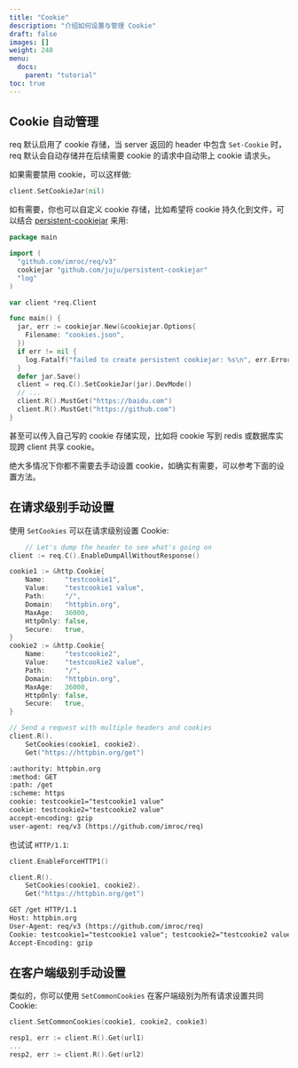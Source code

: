 ```yaml
---
title: "Cookie"
description: "介绍如何设置与管理 Cookie"
draft: false
images: []
weight: 240
menu:
  docs:
    parent: "tutorial"
toc: true
---
```


## Cookie 自动管理

req 默认启用了 cookie 存储，当 server 返回的 header 中包含 `Set-Cookie` 时，req 默认会自动存储并在后续需要 cookie 的请求中自动带上 cookie 请求头。

如果需要禁用 cookie，可以这样做:

```go
client.SetCookieJar(nil)
```

如有需要，你也可以自定义 cookie 存储，比如希望将 cookie 持久化到文件，可以结合 [persistent-cookiejar](https://github.com/juju/persistent-cookiejar) 来用:

```go
package main

import (
  "github.com/imroc/req/v3"
  cookiejar "github.com/juju/persistent-cookiejar"
  "log"
)

var client *req.Client

func main() {
  jar, err := cookiejar.New(&cookiejar.Options{
    Filename: "cookies.json",
  })
  if err != nil {
    log.Fatalf("failed to create persistent cookiejar: %s\n", err.Error())
  }
  defer jar.Save()
  client = req.C().SetCookieJar(jar).DevMode()
  // ...
  client.R().MustGet("https://baidu.com")
  client.R().MustGet("https://github.com")
}
```

甚至可以传入自己写的 cookie 存储实现，比如将 cookie 写到 redis 或数据库实现跨 client 共享 cookie。

绝大多情况下你都不需要去手动设置 cookie，如确实有需要，可以参考下面的设置方法。

## 在请求级别手动设置

使用 `SetCookies` 可以在请求级别设置 Cookie:

```go
	// Let's dump the header to see what's going on
client := req.C().EnableDumpAllWithoutResponse()

cookie1 := &http.Cookie{
    Name:     "testcookie1",
    Value:    "testcookie1 value",
    Path:     "/",
    Domain:   "httpbin.org",
    MaxAge:   36000,
    HttpOnly: false,
    Secure:   true,
}
cookie2 := &http.Cookie{
    Name:     "testcookie2",
    Value:    "testcookie2 value",
    Path:     "/",
    Domain:   "httpbin.org",
    MaxAge:   36000,
    HttpOnly: false,
    Secure:   true,
}

// Send a request with multiple headers and cookies
client.R().
    SetCookies(cookie1, cookie2).
    Get("https://httpbin.org/get")

```

```txt
:authority: httpbin.org
:method: GET
:path: /get
:scheme: https
cookie: testcookie1="testcookie1 value"
cookie: testcookie2="testcookie2 value"
accept-encoding: gzip
user-agent: req/v3 (https://github.com/imroc/req)
```

也试试 `HTTP/1.1`:

```go
client.EnableForceHTTP1()

client.R().
    SetCookies(cookie1, cookie2).
    Get("https://httpbin.org/get")
```

```txt
GET /get HTTP/1.1
Host: httpbin.org
User-Agent: req/v3 (https://github.com/imroc/req)
Cookie: testcookie1="testcookie1 value"; testcookie2="testcookie2 value"
Accept-Encoding: gzip
```

## 在客户端级别手动设置

类似的，你可以使用 `SetCommonCookies` 在客户端级别为所有请求设置共同 Cookie:

```go
client.SetCommonCookies(cookie1, cookie2, cookie3)

resp1, err := client.R().Get(url1)
...
resp2, err := client.R().Get(url2)
```
